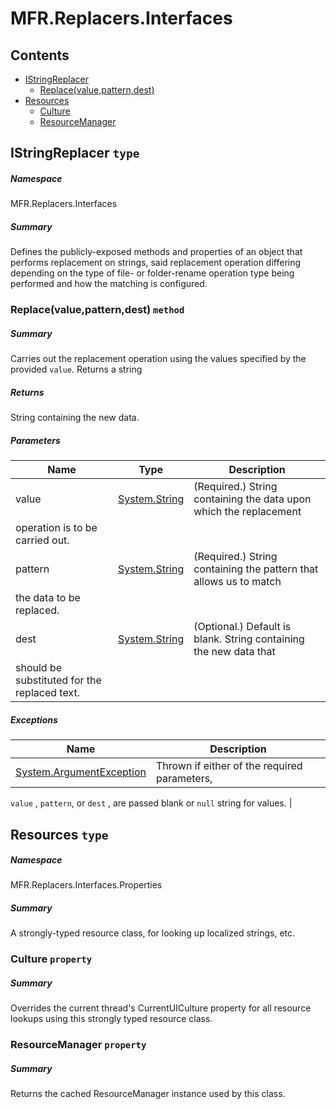 <a name='assembly'></a>
# MFR.Replacers.Interfaces

## Contents

- [IStringReplacer](#T-MFR-Objects-Replacers-Interfaces-IStringReplacer 'MFR.Replacers.Interfaces.IStringReplacer')
  - [Replace(value,pattern,dest)](#M-MFR-Objects-Replacers-Interfaces-IStringReplacer-Replace-System-String,System-String,System-String- 'MFR.Replacers.Interfaces.IStringReplacer.Replace(System.String,System.String,System.String)')
- [Resources](#T-MFR-Objects-Replacers-Interfaces-Properties-Resources 'MFR.Replacers.Interfaces.Properties.Resources')
  - [Culture](#P-MFR-Objects-Replacers-Interfaces-Properties-Resources-Culture 'MFR.Replacers.Interfaces.Properties.Resources.Culture')
  - [ResourceManager](#P-MFR-Objects-Replacers-Interfaces-Properties-Resources-ResourceManager 'MFR.Replacers.Interfaces.Properties.Resources.ResourceManager')

<a name='T-MFR-Objects-Replacers-Interfaces-IStringReplacer'></a>
## IStringReplacer `type`

##### Namespace

MFR.Replacers.Interfaces

##### Summary

Defines the publicly-exposed methods and properties of an object that
performs replacement on strings, said replacement operation differing
depending on the type of file- or folder-rename operation type being
performed and how the matching is configured.

<a name='M-MFR-Objects-Replacers-Interfaces-IStringReplacer-Replace-System-String,System-String,System-String-'></a>
### Replace(value,pattern,dest) `method`

##### Summary

Carries out the replacement operation using the values specified by
the provided `value`. Returns a string

##### Returns

String containing the new data.

##### Parameters

| Name | Type | Description |
| ---- | ---- | ----------- |
| value | [System.String](http://msdn.microsoft.com/query/dev14.query?appId=Dev14IDEF1&l=EN-US&k=k:System.String 'System.String') | (Required.) String containing the data upon which the replacement
operation is to be carried out. |
| pattern | [System.String](http://msdn.microsoft.com/query/dev14.query?appId=Dev14IDEF1&l=EN-US&k=k:System.String 'System.String') | (Required.) String containing the pattern that allows us to match
the data to be replaced. |
| dest | [System.String](http://msdn.microsoft.com/query/dev14.query?appId=Dev14IDEF1&l=EN-US&k=k:System.String 'System.String') | (Optional.) Default is blank. String containing the new data that
should be substituted for the replaced text. |

##### Exceptions

| Name | Description |
| ---- | ----------- |
| [System.ArgumentException](http://msdn.microsoft.com/query/dev14.query?appId=Dev14IDEF1&l=EN-US&k=k:System.ArgumentException 'System.ArgumentException') | Thrown if either of the required parameters,
`value`
, `pattern`, or
`dest`
, are passed blank or `null` string
for values. |

<a name='T-MFR-Objects-Replacers-Interfaces-Properties-Resources'></a>
## Resources `type`

##### Namespace

MFR.Replacers.Interfaces.Properties

##### Summary

A strongly-typed resource class, for looking up localized strings, etc.

<a name='P-MFR-Objects-Replacers-Interfaces-Properties-Resources-Culture'></a>
### Culture `property`

##### Summary

Overrides the current thread's CurrentUICulture property for all
  resource lookups using this strongly typed resource class.

<a name='P-MFR-Objects-Replacers-Interfaces-Properties-Resources-ResourceManager'></a>
### ResourceManager `property`

##### Summary

Returns the cached ResourceManager instance used by this class.
